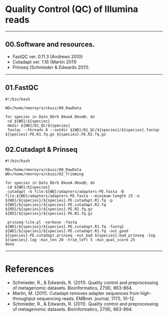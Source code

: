 # Quality Control (QC) of Illumina reads
 
 ---
 ## 00.Software and resources.
 + FastQC ver. 0.11.3 (Andrews 2010)
 + Cutadapt ver. 1.16 (Martin 2011)
 + Prinseq (Schmieder & Edwards 2011).

 
 ---
 ## 01.FastQC
 ~~~~
 #!/bin/bash

 WD=/home/nmoreyra/cbuzz/00_RawData

 for species in Dato Dbrb DkoeA DkoeB; do
  cd ${WD}/${species}
  mkdir ${WD}/01_QC/${species}
  fastqc --threads 8 --outdir ${WD}/01_QC/${species}/${species}.fastqc ${species}.PE.R1.fq.gz ${species}.PE.R2.fq.gz
 ~~~~


 ## 02.Cutadapt & Prinseq
 ~~~~
 #!/bin/bash
 
 RD=/home/nmoreyra/cbuzz/00_RawData
 WD=/home/nmoreyra/cbuzz/02_Trimming

 for species in Dato Dbrb DkoeA DkoeB; do
  cd ${WD}/${species}
  cutadapt -b file:${WD}/adapters/adapters-PE.fasta -B file:${WD}/adapters/adapters-PE.fasta --minimum-length 25 -o ${WD}/${species}/${species}.PE.cutadapt.R1.fq -p ${WD}/${species}/${species}.PE.cutadapt.R2.fq ${RD}/${species}/${species}.PE.R2.fq.gz ${RD}/${species}/${species}.PE.R2.fq.gz

  prinseq-lite.pl -verbose -fastq ${WD}/${species}/${species}.PE.cutadapt.R1.fq -fastq2 ${WD}/${species}/${species}.PE.cutadapt.R1.fq -out_good ${species}.PE.cutadapt.prinseq -out_bad ${species}.bad_prinseq -log ${species}.log -min_len 20 -trim_left 5 -min_qual_score 25
 done
 ~~~~
 

---
 # References
 + Schmieder, R., & Edwards, R. (2011). Quality control and preprocessing of metagenomic datasets. Bioinformatics, 27(6), 863-864.
 + Martin, M. (2011). Cutadapt removes adapter sequences from high-throughput sequencing reads. EMBnet. journal, 17(1), 10-12.
 + Schmieder, R., & Edwards, R. (2011). Quality control and preprocessing of metagenomic datasets. Bioinformatics, 27(6), 863-864.

